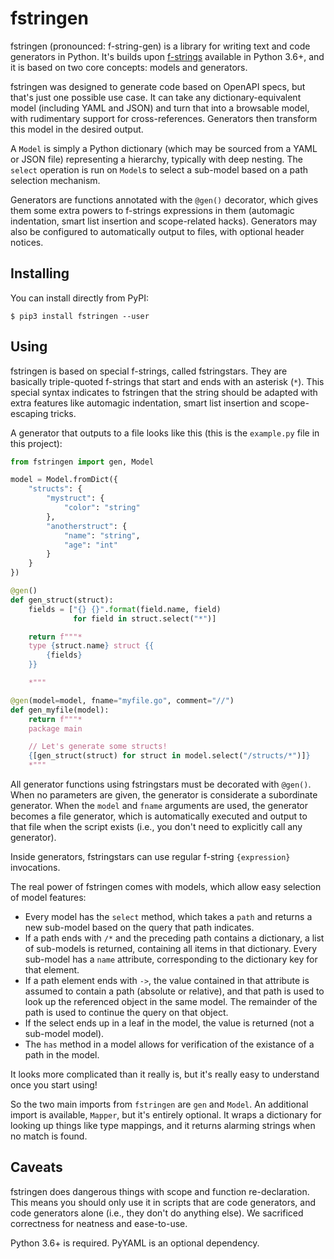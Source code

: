 # fstringen
fstringen (pronounced: f-string-gen) is a library for writing text and code
generators in Python. It's builds upon [f-strings](
https://docs.python.org/3/reference/lexical_analysis.html#f-strings) available
in Python 3.6+, and it is based on two core concepts: models and generators.

fstringen was designed to generate code based on OpenAPI specs, but that's
just one possible use case. It can take any dictionary-equivalent model
(including YAML and JSON) and turn that into a browsable model, with
rudimentary support for cross-references. Generators then transform this model
in the desired output.

A `Model` is simply a Python dictionary (which may be sourced from a YAML or
JSON file) representing a hierarchy, typically with deep nesting. The `select`
operation is run on `Model`s to select a sub-model based on a path selection
mechanism.

Generators are functions annotated with the `@gen()` decorator, which gives
them some extra powers to f-strings expressions in them (automagic indentation,
smart list insertion and scope-related hacks). Generators may also be
configured to automatically output to files, with optional header notices.

## Installing
You can install directly from PyPI:

    $ pip3 install fstringen --user

## Using
fstringen is based on special f-strings, called fstringstars. They are
basically triple-quoted f-strings that start and ends with an asterisk (`*`).
This special syntax indicates to fstringen that the string should be adapted
with extra features like automagic indentation, smart list insertion and
scope-escaping tricks.

A generator that outputs to a file looks like this (this is the `example.py`
file in this project):

```py
from fstringen import gen, Model

model = Model.fromDict({
    "structs": {
        "mystruct": {
            "color": "string"
        },
        "anotherstruct": {
            "name": "string",
            "age": "int"
        }
    }
})

@gen()
def gen_struct(struct):
    fields = ["{} {}".format(field.name, field)
              for field in struct.select("*")]

    return f"""*
    type {struct.name} struct {{
        {fields}
    }}

    *"""

@gen(model=model, fname="myfile.go", comment="//")
def gen_myfile(model):
    return f"""*
    package main

    // Let's generate some structs!
    {[gen_struct(struct) for struct in model.select("/structs/*")]}
    *"""

```

All generator functions using fstringstars must be decorated with `@gen()`.
When no parameters are given, the generator is considerate a subordinate
generator. When the `model` and `fname` arguments are used, the generator
becomes a file generator, which is automatically executed and output to that
file when the script exists (i.e., you don't need to explicitly call any
generator).

Inside generators, fstringstars can use regular f-string `{expression}`
invocations.

The real power of fstringen comes with models, which allow easy selection of
model features:

- Every model has the `select` method, which takes a `path` and returns a new
  sub-model based on the query that path indicates.
- If a path ends with `/*` and the preceding path contains a dictionary,
  a list of sub-models is returned, containing all items in that dictionary.
  Every sub-model has a `name` attribute, corresponding to the dictionary key
  for that element.
- If a path element ends with `->`, the value contained in that attribute is
  assumed to contain a path (absolute or relative), and that path is used to
  look up the referenced object in the same model. The remainder of the path is
  used to continue the query on that object.
- If the select ends up in a leaf in the model, the value is returned (not a
  sub-model model).
- The `has` method in a model allows for verification of the existance of a
  path in the model.

It looks more complicated than it really is, but it's really easy to understand
once you start using!

So the two main imports from `fstringen` are `gen` and `Model`. An additional
import is available, `Mapper`, but it's entirely optional. It wraps a
dictionary for looking up things like type mappings, and it returns alarming
strings when no match is found.

## Caveats
fstringen does dangerous things with scope and function re-declaration. This
means you should only use it in scripts that are code generators, and code
generators alone (i.e., they don't do anything else). We sacrificed correctness
for neatness and ease-to-use.

Python 3.6+ is required. PyYAML is an optional dependency.
